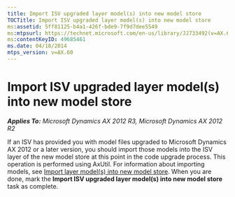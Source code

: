 ```yaml
---
title: Import ISV upgraded layer model(s) into new model store
TOCTitle: Import ISV upgraded layer model(s) into new model store
ms:assetid: 5ff81125-b4a1-426f-bde9-7f9d7dee5549
ms:mtpsurl: https://technet.microsoft.com/en-us/library/JJ733492(v=AX.60)
ms:contentKeyID: 49685461
ms.date: 04/18/2014
mtps_version: v=AX.60
---
```


# Import ISV upgraded layer model(s) into new model store 


_**Applies To:** Microsoft Dynamics AX 2012 R3, Microsoft Dynamics AX 2012 R2_

If an ISV has provided you with model files upgraded to Microsoft Dynamics AX 2012 or a later version, you should import those models into the ISV layer of the new model store at this point in the code upgrade process. This operation is performed using AxUtil. For information about importing models, see [Import layer model(s) into new model store](https://technet.microsoft.com/en-us/library/hh209710\(v=ax.60\)). When you are done, mark the **Import ISV upgraded layer model(s) into new model store** task as complete.

  


